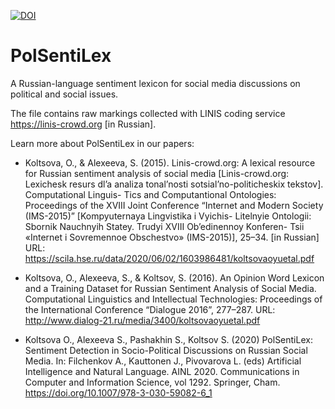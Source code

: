 [![DOI](https://zenodo.org/badge/303692224.svg)](https://zenodo.org/badge/latestdoi/303692224)

# PolSentiLex
A Russian-language sentiment lexicon for social media discussions on political and social issues.

The file contains raw markings collected with LINIS coding service https://linis-crowd.org [in Russian].

Learn more about PolSentiLex in our papers:

* Koltsova, O., & Alexeeva, S. (2015). Linis-crowd.org: A lexical resource for Russian sentiment analysis of social media [Linis-crowd.org: Lexichesk  resurs dl’a analiza tonal’nosti sotsial’no-politicheskix tekstov]. Computational Linguis- Tics and Computantional Ontologies: Proceedings of the XVIII Joint Conference “Internet and Modern Society (IMS-2015)” [Kompyuternaya Lingvistika i Vyichis- Litelnyie Ontologii: Sbornik Nauchnyih Statey. Trudyi XVIII Ob’edinennoy Konferen- Tsii «Internet i Sovremennoe Obschestvo» (IMS-2015)], 25–34. [in Russian] URL: https://scila.hse.ru/data/2020/06/02/1603986481/koltsovaoyuetal.pdf

* Koltsova, O., Alexeeva, S., & Koltsov, S. (2016). An Opinion Word Lexicon and a Training Dataset for Russian Sentiment Analysis of Social Media. Computational Linguistics and Intellectual Technologies: Proceedings of the International Conference “Dialogue 2016”, 277–287. URL: http://www.dialog-21.ru/media/3400/koltsovaoyuetal.pdf

* Koltsova O., Alexeeva S., Pashakhin S., Koltsov S. (2020) PolSentiLex: Sentiment Detection in Socio-Political Discussions on Russian Social Media. In: Filchenkov A., Kauttonen J., Pivovarova L. (eds) Artificial Intelligence and Natural Language. AINL 2020. Communications in Computer and Information Science, vol 1292. Springer, Cham. https://doi.org/10.1007/978-3-030-59082-6_1

